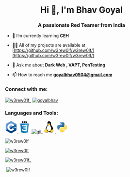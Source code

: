 <h1 align="center">Hi 👋, I'm Bhav Goyal</h1>
<h3 align="center">A passionate Red Teamer from India</h3>

- 🌱 I’m currently learning **CEH**

- 👨‍💻 All of my projects are available at [https://github.com/w3rew0lf/w3rew0lf/](https://github.com/w3rew0lf/w3rew0lf/)

- 💬 Ask me about **Dark Web , VAPT, PenTesting**

- 📫 How to reach me **goyalbhav0504@gmail.com**

<h3 align="left">Connect with me:</h3>
<p align="left">
<a href="https://twitter.com/w3rew01f_" target="blank"><img align="center" src="https://raw.githubusercontent.com/rahuldkjain/github-profile-readme-generator/master/src/images/icons/Social/twitter.svg" alt="w3rew01f_" height="30" width="40" /></a>
<a href="https://linkedin.com/in/goyalbhav" target="blank"><img align="center" src="https://raw.githubusercontent.com/rahuldkjain/github-profile-readme-generator/master/src/images/icons/Social/linked-in-alt.svg" alt="goyalbhav" height="30" width="40" /></a>
</p>

<h3 align="left">Languages and Tools:</h3>
<p align="left"> <a href="https://www.w3schools.com/cpp/" target="_blank" rel="noreferrer"> <img src="https://raw.githubusercontent.com/devicons/devicon/master/icons/cplusplus/cplusplus-original.svg" alt="cplusplus" width="40" height="40"/> </a> <a href="https://www.w3schools.com/css/" target="_blank" rel="noreferrer"> <img src="https://raw.githubusercontent.com/devicons/devicon/master/icons/css3/css3-original-wordmark.svg" alt="css3" width="40" height="40"/> </a> <a href="https://git-scm.com/" target="_blank" rel="noreferrer"> <img src="https://www.vectorlogo.zone/logos/git-scm/git-scm-icon.svg" alt="git" width="40" height="40"/> </a> <a href="https://www.linux.org/" target="_blank" rel="noreferrer"> <img src="https://raw.githubusercontent.com/devicons/devicon/master/icons/linux/linux-original.svg" alt="linux" width="40" height="40"/> </a> <a href="https://www.python.org" target="_blank" rel="noreferrer"> <img src="https://raw.githubusercontent.com/devicons/devicon/master/icons/python/python-original.svg" alt="python" width="40" height="40"/> </a> </p>

<p align="left"> <img src="https://komarev.com/ghpvc/?username=w3rew0lf&label=Profile%20views&color=0e75b6&style=flat" alt="w3rew0lf" /> </p>

<p align="left"> <a href="https://github.com/ryo-ma/github-profile-trophy"><img src="https://github-profile-trophy.vercel.app/?username=w3rew0lf" alt="w3rew0lf" /></a> </p>

<p align="left"> <a href="https://twitter.com/w3rew01f_" target="blank"><img src="https://img.shields.io/twitter/follow/w3rew01f_?logo=twitter&style=for-the-badge" alt="w3rew01f_" /></a> </p>
<p>&nbsp;<img align="center" src="https://github-readme-stats.vercel.app/api?username=w3rew0lf&show_icons=true&locale=en" alt="w3rew0lf" /></p>
